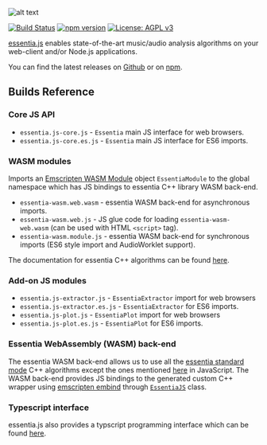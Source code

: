 
![alt text](https://user-images.githubusercontent.com/14850001/66190489-67098d80-e68c-11e9-9a7c-35b82f6635e1.png)

[![Build Status](https://travis-ci.org/MTG/essentia.js.svg?branch=master)](https://travis-ci.org/MTG/essentia.js)
[![npm version](https://badge.fury.io/js/essentia.js.svg)](https://badge.fury.io/js/essentia.js)
[![License: AGPL v3](https://img.shields.io/badge/License-AGPL%20v3-blue.svg)](https://www.gnu.org/licenses/agpl-3.0)

[essentia.js](https://essentia.upf.edu/essentiajs) enables state-of-the-art music/audio analysis algorithms on your web-client and/or Node.js applications. 

You can find the latest releases on [Github](https://github.com/MTG/essentia.js/releases) or on [npm](https://www.npmjs.com/package/essentia.js).


## Builds Reference

### Core JS API

- `essentia.js-core.js` - `Essentia` main JS interface for web browsers.
- `essentia.js-core.es.js` - `Essentia` main JS interface for ES6 imports.

### WASM modules 

Imports an [Emscripten WASM Module](https://emscripten.org/docs/api_reference/module.html) object `EssentiaModule` to the global namespace which has JS bindings to essentia C++ library WASM back-end.

- `essentia-wasm.web.wasm` - essentia WASM back-end for asynchronous imports. 
- `essentia-wasm.web.js` - JS glue code for loading `essentia-wasm-web.wasm` (can be used with HTML `<script>` tag).
- `essentia-wasm.module.js` -  essentia WASM back-end for synchronous imports (ES6 style import and AudioWorklet support).

The documentation for essentia C++ algorithms can be found [here](https://essentia.upf.edu/algorithms_reference.html).
  
  
### Add-on JS modules

- `essentia.js-extractor.js` - `EssentiaExtractor` import for  web browsers
- `essentia.js-extractor.es.js` - `EssentiaExtractor` for ES6 imports.
- `essentia.js-plot.js` - `EssentiaPlot` import for  web browsers
- `essentia.js-plot.es.js` - `EssentiaPlot` for ES6 imports.


### Essentia WebAssembly (WASM) back-end

The essentia WASM back-end allows us to use all the [essentia standard mode](https://essentia.upf.edu/documentation.html) C++ algorithms except the ones mentioned [here](https://github.com/MTG/essentia.js/blob/master/src/python/excluded_algos.md) in JavaScript. The WASM back-end provides JS bindings to the generated custom C++ wrapper using [emscripten embind](https://emscripten.org/docs/porting/connecting_cpp_and_javascript/embind.html) through [`EssentiaJS`](https://github.com/MTG/essentia.js/blob/a0985aacac01296b86ba00a21f60ca017e7b38c0/src/cpp/bindings_essentiajs.cpp#L29) class.


### Typescript interface

essentia.js also provides a typscript programming interface which can be found [here](https://github.com/MTG/essentia.js/tree/master/src/typescript).
